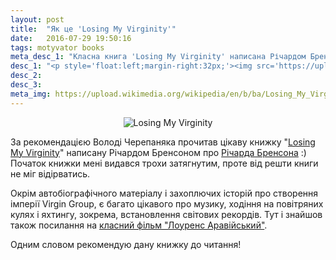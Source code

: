 ```yaml
---
layout: post
title:  "Як це 'Losing My Virginity'"
date:   2016-07-29 19:50:16
tags: motyvator books
meta_desc_1: "Класна книга 'Losing My Virginity' написана Річардом Бренсоном про себе, окрім цього містить багато захоплючих історій про створення імперії Virgin Group, про музику, ходіння на повітряних кулях і яхтингу."
desc_1: "<p style='float:left;margin-right:32px;'><img src='https://upload.wikimedia.org/wikipedia/en/b/ba/Losing_My_Virginity.jpg' alt='Losing My Virginity' height='350' /></p><p>За рекомендацією Володі Черепаняка прочитав цікаву книжку <a href='https://en.wikipedia.org/wiki/Losing_My_Virginity' title='Losing My Virginity'>Losing My Virginity</a> написану Річардом Бренсоном про <a href='https://goo.gl/PSw17V' title='Річарда Бренсона'>Річарда Бренсона</a> :) Початок книжки мені видався трохи затягнутим, проте від решти книги не міг відірватись.</p><p>Окрім автобіографічного матеріалу і захоплючих історій про створення імперії Virgin Group, є багато цікавого про музику, ходіння на повітряних кулях і яхтингу, зокрема, встановлення світових рекордів. Тут і знайшов також посилання на <a href='https://goo.gl/XKd7mg' title='фільм Лоуренс Аравійський'>класний фільм 'Лоуренс Аравійський'</a>.</p><p>Одним словом рекомендую дану книжку до читання!</p><p style='clear:both;'></p>"
desc_2:
desc_3:
meta_img: https://upload.wikimedia.org/wikipedia/en/b/ba/Losing_My_Virginity.jpg
---
```

<p style='text-align:center'>
  <img src='https://upload.wikimedia.org/wikipedia/en/b/ba/Losing_My_Virginity.jpg' alt='Losing My Virginity' style="margin-left:0;margin-right:0;width:auto;" />
</p>

За рекомендацією Володі Черепаняка прочитав цікаву книжку "<a href='https://en.wikipedia.org/wiki/Losing_My_Virginity' title='Losing My Virginity'>Losing My Virginity</a>" написану Річардом Бренсоном про <a href='https://goo.gl/PSw17V' title='Річарда Бренсона'>Річарда Бренсона</a> :) Початок книжки мені видався трохи затягнутим, проте від решти книги не міг відірватись.

Окрім автобіографічного матеріалу і захоплючих історій про створення імперії Virgin Group, є багато цікавого про музику, ходіння на повітряних кулях і яхтингу, зокрема, встановлення світових рекордів. Тут і знайшов також посилання на <a href='https://goo.gl/XKd7mg' title='фільм Лоуренс Аравійський'>класний фільм "Лоуренс Аравійський"</a>.

Одним словом рекомендую дану книжку до читання!
